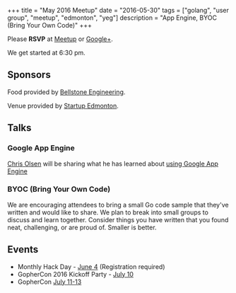 +++
title = "May 2016 Meetup"
date = "2016-05-30"
tags = ["golang", "user group", "meetup", "edmonton", "yeg"]
description = "App Engine, BYOC (Bring Your Own Code)"
+++

Please **RSVP** at [Meetup](http://www.meetup.com/startupedmonton/events/227020733/) or [Google+](https://plus.google.com/events/cgl9ql88dcn4d56jgp1jr6flqos?authkey=CI3SxKqRtsjJSw).

We get started at 6:30 pm.

## Sponsors 

Food provided by [Bellstone Engineering](http://bellstone.ca/).

Venue provided by [Startup Edmonton](http://www.startupedmonton.com/).

## Talks

### Google App Engine

[Chris Olsen](https://github.com/chrisolsen) will be sharing what he has learned about [using Google App Engine](https://cloud.google.com/appengine/)

### BYOC (Bring Your Own Code)

We are encouraging attendees to bring a small Go code sample that they've written and would like to share. We plan to break into small groups to discuss and learn together. Consider things you have written that you found neat, challenging, or are proud of. Smaller is better.

## Events

* Monthly Hack Day - [June 4](http://www.meetup.com/startupedmonton/events/231029062/) (Registration required)
* GopherCon 2016 Kickoff Party - [July 10](http://www.meetup.com/Denver-Go-Language-User-Group/events/229341754/)
* GopherCon [July 11-13](https://www.gophercon.com/)
